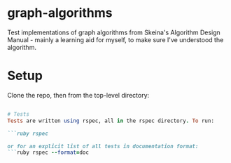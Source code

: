 # graph-algorithms
Test implementations of graph algorithms from Skeina's Algorithm Design Manual - mainly a learning aid for myself, to make sure I've understood the algorithm.

# Setup
Clone the repo, then from the top-level directory:
```ruby gem install bundler; bundle install

# Tests
Tests are written using rspec, all in the rspec directory. To run:

```ruby rspec

or for an explicit list of all tests in documentation format:
```ruby rspec --format=doc

